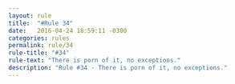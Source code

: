 ```yaml
---
layout: rule
title:  "#Rule 34"
date:   2016-04-24 18:59:11 -0300
categories: rules
permalink: rule/34
rule-title: "#34"
rule-text: "There is porn of it, no exceptions."
description: "Rule #34 - There is porn of it, no exceptions."
---
```

